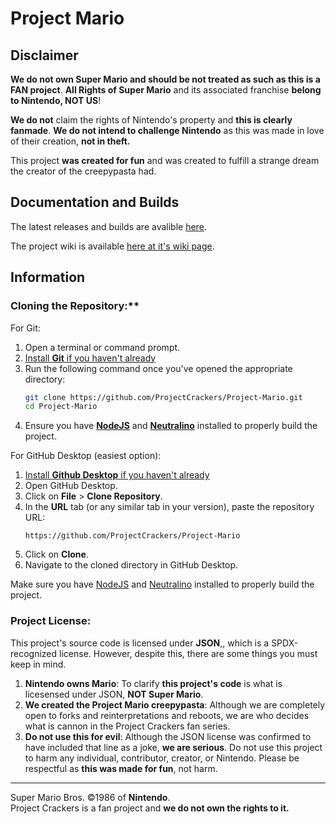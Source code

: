 # Project Mario

## Disclaimer
**We do not own Super Mario and should be not treated as such as this is a FAN project**. **All Rights of Super Mario** and its associated franchise **belong to Nintendo, NOT US**!

**We do not** claim the rights of Nintendo's property and **this is clearly fanmade**. **We do not intend to challenge Nintendo** as this was made in love of their creation, **not in theft.**

This project **was created for fun** and was created to fulfill a strange dream the creator of the creepypasta had.

## Documentation and Builds

The latest releases and builds are avalible [here](https://github.com/ProjectCrackers/Project-Mario/releases/).

The project wiki is available [here at it's wiki page](https://github.com/ProjectCrackers/Project-Mario/wiki).

## Information

### Cloning the Repository:**

For Git:
1. Open a terminal or command prompt.
2. [Install **Git** if you haven't already](https://git-scm.com/downloads)
3. Run the following command once you've opened the appropriate directory:
   ```bash
   git clone https://github.com/ProjectCrackers/Project-Mario.git
   cd Project-Mario
   ```
4. Ensure you have [**NodeJS**](https://nodejs.org/) and [**Neutralino**](https://neutralino.js.org/) installed to properly build the project.

For GitHub Desktop (easiest option):
1. [Install **Github Desktop** if you haven't already](https://github.com/apps/desktop)
2. Open GitHub Desktop.
3. Click on **File** > **Clone Repository**.
4. In the **URL** tab (or any similar tab in your version), paste the repository URL:
   ```
   https://github.com/ProjectCrackers/Project-Mario
   ```
5. Click on **Clone**.
6. Navigate to the cloned directory in GitHub Desktop.

Make sure you have [NodeJS](https://nodejs.org/) and [Neutralino](https://neutralino.js.org/) installed to properly build the project.

### Project License:

This project's source code is licensed under **JSON**,, which is a SPDX-recognized license. However, despite this, there are some things you must keep in mind.
1. **Nintendo owns Mario**: To clarify **this project's code** is what is licesensed under JSON, **NOT Super Mario**.
2. **We created the Project Mario creepypasta**: Although we are completely open to forks and reinterpretations and reboots, we are who decides what is cannon in the Project Crackers fan series.
3. **Do not use this for evil**: Although the JSON license was confirmed to have included that line as a joke, **we are serious**. Do not use this project to harm any individual, contributor, creator, or Nintendo. Please be respectful as **this was made for fun**, not harm.


---

Super Mario Bros. ©1986 of **Nintendo**.<br>
Project Crackers is a fan project and **we do not own the rights to it.**
